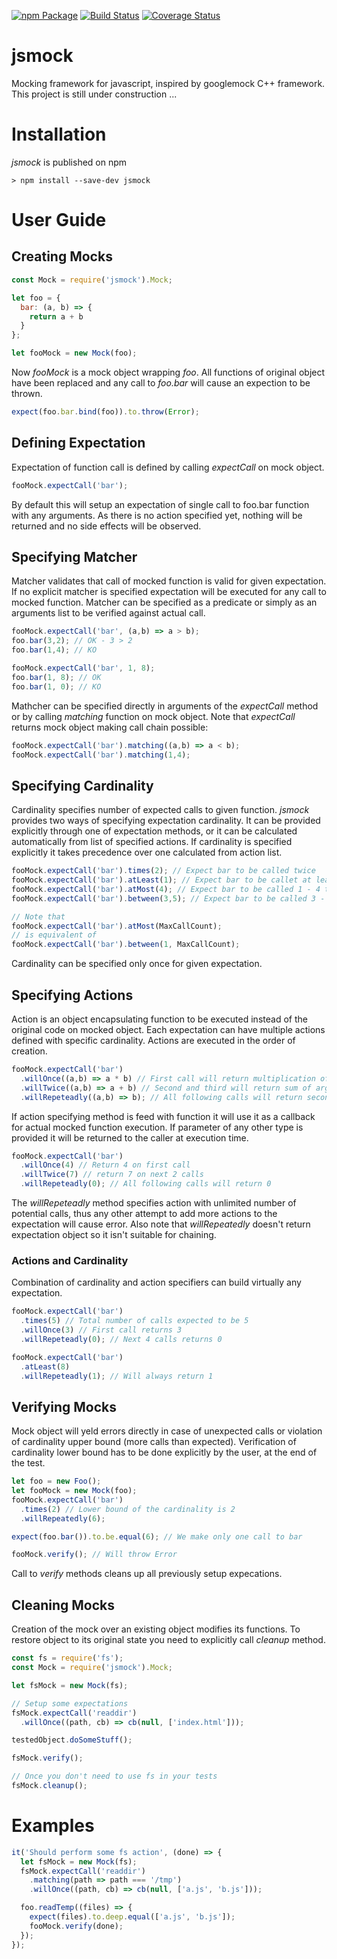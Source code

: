 [![npm Package](https://img.shields.io/npm/v/jsmock.svg?style=flat-square)](https://www.npmjs.org/package/jsmock)
[![Build Status](https://travis-ci.org/kcwiakala/jsmock.svg?branch=master)](https://travis-ci.org/kcwiakala/jsmock)
[![Coverage Status](https://coveralls.io/repos/github/kcwiakala/jsmock/badge.svg?branch=master)](https://coveralls.io/github/kcwiakala/jsmock?branch=master)

# jsmock
Mocking framework for javascript, inspired by googlemock C++ framework.
This project is still under construction ...

# Installation
*jsmock* is published on npm 

    > npm install --save-dev jsmock

# User Guide

## Creating Mocks
```javascript
const Mock = require('jsmock').Mock;

let foo = {
  bar: (a, b) => {
    return a + b
  }
};

let fooMock = new Mock(foo);
```
Now *fooMock* is a mock object wrapping *foo*. All functions of original object
have been replaced and any call to *foo.bar* will cause an expection to be thrown.

```javascript
expect(foo.bar.bind(foo)).to.throw(Error);
```

## Defining Expectation
Expectation of function call is defined by calling *expectCall* on mock object.
```javascript
fooMock.expectCall('bar');
```
By default this will setup an expectation of single call to foo.bar function with
any arguments. As there is no action specified yet, nothing will be returned and
no side effects will be observed. 


## Specifying Matcher
Matcher validates that call of mocked function is valid for given expectation. If
no explicit matcher is specified expectation will be executed for any call to
mocked function. Matcher can be specified as a predicate or simply as an arguments
list to be verified against actual call.

```javascript
fooMock.expectCall('bar', (a,b) => a > b);
foo.bar(3,2); // OK - 3 > 2
foo.bar(1,4); // KO

fooMock.expectCall('bar', 1, 8);
foo.bar(1, 8); // OK
foo.bar(1, 0); // KO 
```

Mathcher can be specified directly in arguments of the *expectCall* method or by 
calling *matching* function on mock object. Note that *expectCall* returns mock 
object making call chain possible:
```javascript
fooMock.expectCall('bar').matching((a,b) => a < b);
fooMock.expectCall('bar').matching(1,4);
```

## Specifying Cardinality
Cardinality specifies number of expected calls to given function. *jsmock* provides
two ways of specifying expectation cardinality. It can be provided explicitly
through one of expectation methods, or it can be calculated automatically from
list of specified actions. If cardinality is specified explicitly it takes precedence
over one calculated from action list.
```javascript
fooMock.expectCall('bar').times(2); // Expect bar to be called twice
fooMock.expectCall('bar').atLeast(1); // Expect bar to be callet at least one time
fooMock.expectCall('bar').atMost(4); // Expect bar to be called 1 - 4 times
fooMock.expectCall('bar').between(3,5); // Expect bar to be called 3 - 5 times

// Note that 
fooMock.expectCall('bar').atMost(MaxCallCount);
// is equivalent of 
fooMock.expectCall('bar').between(1, MaxCallCount);
```
Cardinality can be specified only once for given expectation.

## Specifying Actions
Action is an object encapsulating function to be executed instead of the original
code on mocked object. Each expectation can have multiple actions defined with 
specific cardinality. Actions are executed in the order of creation.
```javascript
fooMock.expectCall('bar')
  .willOnce((a,b) => a * b) // First call will return multiplication of arguments
  .willTwice((a,b) => a + b) // Second and third will return sum of arguments
  .willRepeteadly((a,b) => b); // All following calls will return second argument
```
If action specifying method is feed with function it will use it as a callback for
actual mocked function execution. If parameter of any other type is provided it will
be returned to the caller at execution time.
```javascript
fooMock.expectCall('bar')
  .willOnce(4) // Return 4 on first call
  .willTwice(7) // return 7 on next 2 calls
  .willRepeteadly(0); // All following calls will return 0
```

The *willRepeteadly* method specifies action with unlimited number of potential calls,
thus any other attempt to add more actions to the expectation will cause error. Also
note that *willRepeatedly* doesn't return expectation object so it isn't suitable for
chaining.

### Actions and Cardinality
Combination of cardinality and action specifiers can build virtually any expectation.
```javascript
fooMock.expectCall('bar')
  .times(5) // Total number of calls expected to be 5
  .willOnce(3) // First call returns 3
  .willRepeteadly(0); // Next 4 calls returns 0

fooMock.expectCall('bar')
  .atLeast(8)
  .willRepeteadly(1); // Will always return 1
```

## Verifying Mocks
Mock object will yeld errors directly in case of unexpected calls or violation of
cardinality upper bound (more calls than expected). Verification of cardinality
lower bound has to be done explicitly by the user, at the end of the test. 
```javascript
let foo = new Foo();
let fooMock = new Mock(foo);
fooMock.expectCall('bar')
  .times(2) // Lower bound of the cardinality is 2
  .willRepeatedly(6);

expect(foo.bar()).to.be.equal(6); // We make only one call to bar 

fooMock.verify(); // Will throw Error 
```
Call to *verify* methods cleans up all previously setup expecations.

## Cleaning Mocks
Creation of the mock over an existing object modifies its functions. To restore object
to its original state you need to explicitly call *cleanup* method. 
```javascript
const fs = require('fs');
const Mock = require('jsmock').Mock;

let fsMock = new Mock(fs);

// Setup some expectations
fsMock.expectCall('readdir')
  .willOnce((path, cb) => cb(null, ['index.html']));

testedObject.doSomeStuff();

fsMock.verify();

// Once you don't need to use fs in your tests
fsMock.cleanup();
```

# Examples

```javascript
it('Should perform some fs action', (done) => {
  let fsMock = new Mock(fs);
  fsMock.expectCall('readdir')
    .matching(path => path === '/tmp')
    .willOnce((path, cb) => cb(null, ['a.js', 'b.js']));

  foo.readTemp((files) => {
    expect(files).to.deep.equal(['a.js', 'b.js']);
    fooMock.verify(done);
  });
});
```
